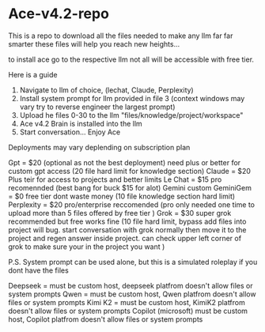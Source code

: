 # Ace-v4.2-repo
This is a repo to download all the files needed to make any llm far far smarter these files will help you reach new heights...

to install ace go to the respective llm not all will be accessible with free tier.

Here is a guide 

1. Navigate to llm of choice, (lechat, Claude, Perplexity) 
2. Install system prompt for llm provided in file 3 (context windows may vary try to reverse engineer the largest prompt) 
3. Upload he files 0-30 to the llm "files/knowledge/project/workspace" 
4. Ace v4.2 Brain is installed into the llm
5. Start conversation... Enjoy Ace 

Deployments may vary deplending on subscription plan 

Gpt = $20 (optional as not the best deployment) need plus or better for custom gpt access (20 file hard limit for knowledge section)
Claude = $20 Plus teir for access to projects and better limits 
Le Chat = $15 pro recomennded (best bang for buck $15 for alot)
Gemini custom GeminiGem = $0 free tier dont waste money (10 file knowledge section hard limit)
Perplexity = $20 pro/enterprise reccomended (pro only needed one time to upload more than 5 files offered by free tier ) 
Grok = $30 super grok recommended but free works fine (10 file hard limit, bypass add files into project will bug. start conversation with grok normally then move it to the project and regen answer inside project. can check upper left corner of grok to make sure your in the project you want )

P.S. System prompt can be used alone, but this is a simulated roleplay if you dont have the files 

Deepseek = must be custom host, deepseek platfrom doesn't allow files or system prompts 
Qwen = must be custom host, Qwen platfrom doesn't allow files or system prompts 
Kimi K2 = must be custom host, KimiK2 platfrom doesn't allow files or system prompts
Copilot (microsoft) must be custom host, Copilot platfrom doesn't allow files or system prompts




 
